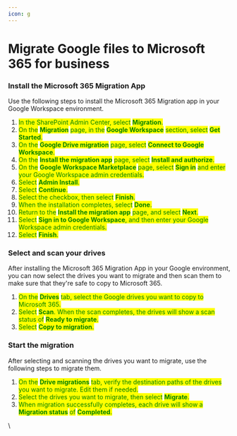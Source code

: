 ```yaml
---
icon: g
---
```


# Migrate Google files to Microsoft 365 for business

### Install the Microsoft 365 Migration App <a href="#install-the-microsoft-365-migration-app" id="install-the-microsoft-365-migration-app"></a>

Use the following steps to install the Microsoft 365 Migration app in your Google Workspace environment.

1. <mark style="color:green;">In the SharePoint Admin Center, select</mark> <mark style="color:green;"></mark><mark style="color:green;">**Migration**</mark><mark style="color:green;">.</mark>
2. <mark style="color:green;">On the</mark> <mark style="color:green;"></mark><mark style="color:green;">**Migration**</mark> <mark style="color:green;"></mark><mark style="color:green;">page, in the</mark> <mark style="color:green;"></mark><mark style="color:green;">**Google Workspace**</mark> <mark style="color:green;"></mark><mark style="color:green;">section, select</mark> <mark style="color:green;"></mark><mark style="color:green;">**Get Started**</mark><mark style="color:green;">.</mark>
3. <mark style="color:green;">On the</mark> <mark style="color:green;"></mark><mark style="color:green;">**Google Drive migration**</mark> <mark style="color:green;"></mark><mark style="color:green;">page, select</mark> <mark style="color:green;"></mark><mark style="color:green;">**Connect to Google Workspace**</mark><mark style="color:green;">.</mark>
4. <mark style="color:green;">On the</mark> <mark style="color:green;"></mark><mark style="color:green;">**Install the migration app**</mark> <mark style="color:green;"></mark><mark style="color:green;">page, select</mark> <mark style="color:green;"></mark><mark style="color:green;">**Install and authorize**</mark><mark style="color:green;">.</mark>
5. <mark style="color:green;">On the</mark> <mark style="color:green;"></mark><mark style="color:green;">**Google Workspace Marketplace**</mark> <mark style="color:green;"></mark><mark style="color:green;">page, select</mark> <mark style="color:green;"></mark><mark style="color:green;">**Sign in**</mark> <mark style="color:green;"></mark><mark style="color:green;">and enter your Google Workspace admin credentials.</mark>
6. <mark style="color:green;">Select</mark> <mark style="color:green;"></mark><mark style="color:green;">**Admin Install**</mark><mark style="color:green;">.</mark>
7. <mark style="color:green;">Select</mark> <mark style="color:green;"></mark><mark style="color:green;">**Continue**</mark><mark style="color:green;">.</mark>
8. <mark style="color:green;">Select the checkbox, then select</mark> <mark style="color:green;"></mark><mark style="color:green;">**Finish**</mark><mark style="color:green;">.</mark>
9. <mark style="color:green;">When the installation completes, select</mark> <mark style="color:green;"></mark><mark style="color:green;">**Done**</mark><mark style="color:green;">.</mark>
10. <mark style="color:green;">Return to the</mark> <mark style="color:green;"></mark><mark style="color:green;">**Install the migration app**</mark> <mark style="color:green;"></mark><mark style="color:green;">page, and select</mark> <mark style="color:green;"></mark><mark style="color:green;">**Next**</mark><mark style="color:green;">.</mark>
11. <mark style="color:green;">Select</mark> <mark style="color:green;"></mark><mark style="color:green;">**Sign in to Google Workspace**</mark><mark style="color:green;">, and then enter your Google Workspace admin credentials.</mark>
12. <mark style="color:green;">Select</mark> <mark style="color:green;"></mark><mark style="color:green;">**Finish**</mark><mark style="color:green;">.</mark>

### Select and scan your drives <a href="#select-and-scan-your-drives" id="select-and-scan-your-drives"></a>

After installing the Microsoft 365 Migration App in your Google environment, you can now select the drives you want to migrate and then scan them to make sure that they're safe to copy to Microsoft 365.

1. <mark style="color:green;">On the</mark> <mark style="color:green;"></mark><mark style="color:green;">**Drives**</mark> <mark style="color:green;"></mark><mark style="color:green;">tab, select the Google drives you want to copy to Microsoft 365.</mark>
2. <mark style="color:green;">Select</mark> <mark style="color:green;"></mark><mark style="color:green;">**Scan**</mark><mark style="color:green;">. When the scan completes, the drives will show a scan status of</mark> <mark style="color:green;"></mark><mark style="color:green;">**Ready to migrate**</mark><mark style="color:green;">.</mark>
3. <mark style="color:green;">Select</mark> <mark style="color:green;"></mark><mark style="color:green;">**Copy to migration**</mark><mark style="color:green;">.</mark>

### Start the migration <a href="#start-the-migration" id="start-the-migration"></a>

After selecting and scanning the drives you want to migrate, use the following steps to migrate them.

1. <mark style="color:green;">On the</mark> <mark style="color:green;"></mark><mark style="color:green;">**Drive migrations**</mark> <mark style="color:green;"></mark><mark style="color:green;">tab, verify the destination paths of the drives you want to migrate. Edit them if needed.</mark>
2. <mark style="color:green;">Select the drives you want to migrate, then select</mark> <mark style="color:green;"></mark><mark style="color:green;">**Migrate**</mark><mark style="color:green;">.</mark>
3. <mark style="color:green;">When migration successfully completes, each drive will show a</mark> <mark style="color:green;"></mark><mark style="color:green;">**Migration status**</mark> <mark style="color:green;"></mark><mark style="color:green;">of</mark> <mark style="color:green;"></mark><mark style="color:green;">**Completed**</mark><mark style="color:green;">.</mark>

\
